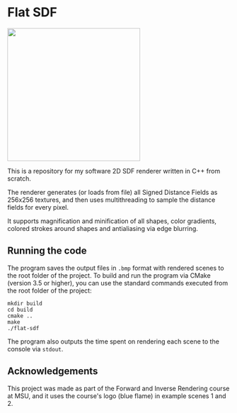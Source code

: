 # Flat SDF

<img src="https://user-images.githubusercontent.com/55918604/226019933-e0a0e58a-e4d7-4170-bbf7-220fba907e12.png" width="300">

This is a repository for my software 2D SDF renderer written in C++ from scratch.

The renderer generates (or loads from file) all Signed Distance Fields as 256x256 textures, and then uses multithreading to sample the distance fields for every pixel.

It supports magnification and minification of all shapes, color gradients, colored strokes around shapes and antialiasing via edge blurring.

## Running the code

The program saves the output files in `.bmp` format with rendered scenes to the root folder of the project. To build and run the program via CMake (version 3.5 or higher), you can use the standard commands executed from the root folder of the project:

```
mkdir build
cd build
cmake ..
make
./flat-sdf
```

The program also outputs the time spent on rendering each scene to the console via `stdout`.

## Acknowledgements

This project was made as part of the Forward and Inverse Rendering course at MSU, and it uses the course's logo (blue flame) in example scenes 1 and 2.
